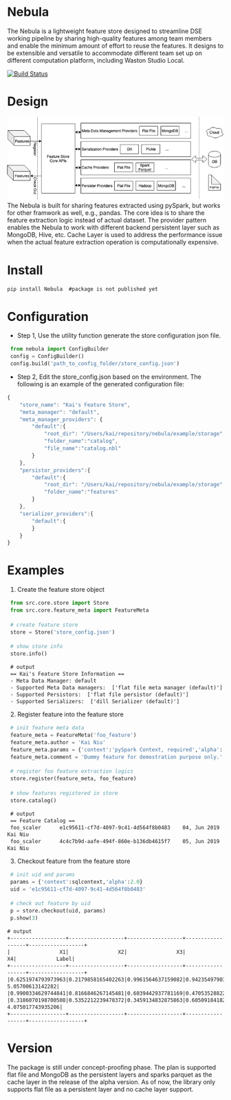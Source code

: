 # Nebula
The Nebula is a lightweight feature store designed to streamline DSE working pipeline by sharing high-quality features among team members and enable the minimum amount of effort to reuse the features. It designs to be extensible and versatile to accommodate different team set up on different computation platform, including Waston Studio Local.

[![Build Status](https://travis.ibm.com/Kai-Niu/nebula.svg?token=uqbL1pAUo2sCHeqp1yJV&branch=master)](https://travis.ibm.com/Kai-Niu/nebula)

# Design
<img style="float: center;" src="doc/diagrams/nebula_design_diagram.jpg">
The Nebula is built for sharing features extracted using pySpark, but works for other framwork as well, e.g., pandas. The core idea is to share the feature extraction logic instead of actual dataset. The provider pattern enables the Nebula to work with different backend persistent layer such as MongoDB, Hive, etc. Cache Layer is used to address the performance issue when the actual feature extraction operation is computationally expensive.

# Install
```
pip install Nebula  #package is not published yet
```

# Configuration
* Step 1, Use the utility function generate the store configuration json file.
```python
 from nebula import ConfigBuilder
 config = ConfigBuilder()
 config.build('path_to_config_folder/store_config.json')
```

* Step 2, Edit the store_config.json based on the environment. The following is an example of the generated configuration file:

```javascript
{
    "store_name": "Kai's Feature Store",
    "meta_manager": "default",
    "meta_manager_providers": {
        "default":{
            "root_dir": "/Users/kai/repository/nebula/example/storage",
            "folder_name":"catalog",
            "file_name":"catalog.nbl"
        }
    },
    "persistor_providers":{
        "default":{
            "root_dir": "/Users/kai/repository/nebula/example/storage",
            "folder_name":"features"
        }
    },
    "serializer_providers":{
        "default":{
        }
    }
}
```

# Examples

1. Create the feature store object

```python
 from src.core.store import Store
 from src.core.feature_meta import FeatureMeta
 
 # create feature store
 store = Store('store_config.json')
 
 # show store info
 store.info()
```
```
 # output
 == Kai's Feature Store Information ==
 - Meta Data Manager: default
 - Supported Meta Data managers:  ['flat file meta manager (default)']
 - Supported Persistors:  ['flat file persistor (default)']
 - Supported Serializers:  ['dill Serializer (default)']
```

2. Register feature into the feature store

``` python
 # init feature meta data
 feature_meta = FeatureMeta('foo_feature')
 feature_meta.author = 'Kai Niu'
 feature_meta.params = {'context':'pySpark Context, required','alpha':'the ceof of foo transform,optional'}
 feature_meta.comment = 'Dummy feature for demostration purpose only.'
 
 # register foo feature extraction logics
 store.register(feature_meta, foo_feature)
 
 # show features registered in store
 store.catalog()
```
```
 # output
 == Feature Catalog ==
 foo_scaler 	 e1c95611-cf7d-4097-9c41-4d564f8b0483 	 04, Jun 2019 	 Kai Niu
 foo_scaler 	 4c4c7b9d-aafe-494f-860e-b136db4615f7 	 05, Jun 2019 	 Kai Niu
```

3. Checkout feature from the feature store

``` python
 # init uid and params
 params = {'context':sqlcontext,'alpha':2.0}
 uid = 'e1c95611-cf7d-4097-9c41-4d564f8b0483'
 
 # check out feature by uid
 p = store.checkout(uid, params)
 p.show(3)
```
```
# output
+------------------+------------------+------------------+------------------+------------------+
|                X1|                X2|                X3|                X4|             Label|
+------------------+------------------+------------------+------------------+------------------+
|0.6251974793973963|0.2179858165402263|0.9961564637159082|0.9423549790353055|  5.05700613142282|
|0.9900334629744841|0.8166846267145481|0.6039442937781169|0.4705352882294497|6.9252293085928445|
|0.3186070198700508|0.5352212239478372|0.3459134832875863|0.6050918418285824| 4.075017743935206|
+------------------+------------------+------------------+------------------+------------------+
```

# Version
The package is still under concept-proofing phase. The plan is supported flat file and MongoDB as the persistent layers and sparks parquet as the cache layer in the release of the alpha version. As of now, the library only supports flat file as a persistent layer and no cache layer support.

